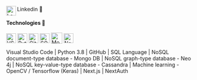 

<!--
**leonhelg/leonhelg** is a ✨ _special_ ✨ repository because its `README.md` (this file) appears on your GitHub profile.

Here are some ideas to get you started:

- 🔭 I’m currently working on ...
- 🌱 I’m currently learning ...
- 👯 I’m looking to collaborate on ...
- 🤔 I’m looking for help with ...
- 💬 Ask me about ...
- 📫 How to reach me: ...
- 😄 Pronouns: ...
- ⚡ Fun fact: ...
-->

[<img align="left" alt="Leon Helgeland | LinkedIn" width="26px" src="https://content.linkedin.com/content/dam/me/business/en-us/amp/brand-site/v2/bg/LI-Bug.svg.original.svg" />][linkedin] Linkedin 💬
<br />

#### Technologies 🌱
[<img align="center" alt="VSCode" width="26px" src="https://user-images.githubusercontent.com/674621/71187801-14e60a80-2280-11ea-94c9-e56576f76baf.png"/>][vscode]
[<img align="center" alt="Python" width="26px" src="https://cdn.freebiesupply.com/logos/large/2x/python-5-logo-png-transparent.png"/>][python]
[<img align="center" alt="GitHub" width="26px" src="https://pngimg.com/uploads/github/github_PNG40.png"/>][github] 
[<img align="center" alt="SQLite" width="26px" src="https://i.imgur.com/WmavSbF.png"/>][sqlite]
[<img align="center" alt="MongoDB" width="30px" src="https://webassets.mongodb.com/_com_assets/cms/MongoDB_Logo_FullColorBlack_RGB-4td3yuxzjs.png"/>][mongodb]
[<img align="center" alt="Neo4j" width="26px" src="https://dist.neo4j.com/wp-content/uploads/neo4j_logo_globe1.png"/>][neo4j]

Visual Studio Code | Python 3.8 | GitHub | SQL Language | NoSQL document-type database - Mongo DB | NoSQL graph-type database - Neo 4j | NoSQL key-value-type database - Cassandra | Machine learning - OpenCV / Tensorflow (Keras) | Next.js | NextAuth

[python]: https://www.python.org
[vscode]: https://code.visualstudio.com
[github]: https://github.com/leonhelg
[sqlite]: https://www.sqlite.org/index.html
[mongodb]: https://www.mongodb.com
[neo4j]: https://neo4j.com
[linkedin]: www.linkedin.com/in/leonerhe/

